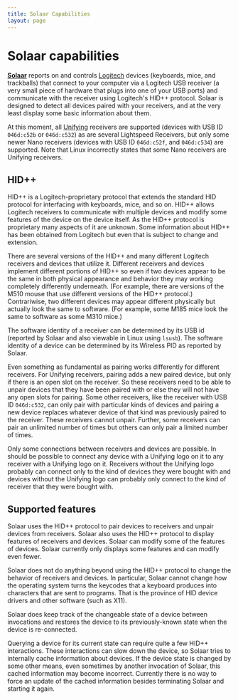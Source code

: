 ```yaml
---
title: Solaar Capabilities
layout: page
---
```

# Solaar capabilities

[**Solaar**][solaar] reports on and controls [Logitech][logitech] devices (keyboards, mice, and trackballs) that connect to your computer via a Logitech USB receiver (a very small piece of hardware that plugs into one of your USB ports) and communicate with the receiver using Logitech's HID++ protocol.  Solaar is designed to detect all devices paired with your receivers, and at the very least display some basic information about them.

At this moment, all [Unifying][unifying] receivers are supported (devices with
USB ID `046d:c52b` or `046d:c532`) as are several Lightspeed Receivers, but only some newer Nano receivers (devices with USB ID `046d:c52f`, and `046d:c534`) are supported. Note that Linux incorrectly states that some Nano receivers are Unifying receivers.

## HID++

HID++ is a Logitech-proprietary protocol that extends the standard HID protocol for interfacing with keyboards, mice, and so on.  HID++ allows Logitech receivers to communicate with multiple devices and modify some features of the device on the device itself.  As the HID++ protocol is proprietary many aspects of it are unknown.  Some information about HID++ has been obtained from Logitech but even that is subject to change and extension.

There are several versions of the HID++ and many different Logitech receivers and devices that utilize it.  Different receivers and devices implement different portions of HID++ so even if two devices appear to be the same in both physical appearance and behavior they may working completely differently underneath.   (For example, there are versions of the M510 mouse that use different versions of the HID++ protocol.)  Contrariwise, two different devices may appear different physically but actually look the same to software.  (For example, some M185 mice look the same to software as some M310 mice.)

The software identity of a receiver can be determined by its USB id (reported by Solaar and also viewable in Linux using `lsusb`).  The software identity of a device can be determined by its Wireless PID as reported by Solaar.  

Even something as fundamental as pairing works differently for different receivers.  For Unifying receivers, pairing adds a new paired device, but only if there is an open slot on the receiver.  So these receivers need to be able to unpair devices that they have been paired with or else they will not have any open slots for pairing.  Some other receivers, like the receiver with USB ID `046d:c532`, can only pair with particular kinds of devices and pairing a new device replaces whatever device of that kind was previously paired to the receiver.  These receivers cannot unpair.  Further, some receivers can pair an unlimited number of times but others can only pair a limited number of times.

Only some connections between receivers and devices are possible.  In should be possible to connect any device with a Unifying logo on it to any receiver with a Unifying logo on it.  Receivers without the Unifying logo probably can connect only to the kind of devices they were bought with and devices without the Unifying logo can probably only connect to the kind of receiver that they were bought with.


## Supported features

Solaar uses the HID++ protocol to pair devices to receivers and unpair devices from receivers.  Solaar also uses the HID++ protocol to display features of receivers and devices.  Solaar can modify some of the features of devices.  Solaar currently only displays some features and can modify even fewer.

Solaar does not do anything beyond using the HID++ protocol to change the behavior of receivers and devices.  In particular, Solaar cannot change how the operating system turns the keycodes that a keyboard produces into characters that are sent to programs.  That is the province of HID device drivers and other software (such as X11).

Solaar does keep track of the changeable state of a device between invocations and restores the device to its previously-known state when the device is re-connected.

Querying a device for its current state can require quite a few HID++ interactions.  These interactions can slow down the device, so Solaar tries to internally cache information about devices.  If the device state is changed by some other means, even sometimes by another invocation of Solaar, this cached information may become incorrect.  Currently there is no way to force an update of the cached information besides terminating Solaar and starting it again.


[solaar]: https://github.com/pwr-Solaar/Solaar
[logitech]: https://www.logitech.com
[unifying]: https://en.wikipedia.org/wiki/Logitech_Unifying_receiver
